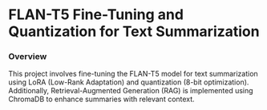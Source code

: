 # FLAN-T5 Fine-Tuning and Quantization for Text Summarization

### Overview
This project involves fine-tuning the FLAN-T5 model for text summarization using LoRA (Low-Rank Adaptation) and quantization (8-bit optimization). Additionally, Retrieval-Augmented Generation (RAG) is implemented using ChromaDB to enhance summaries with relevant context.

